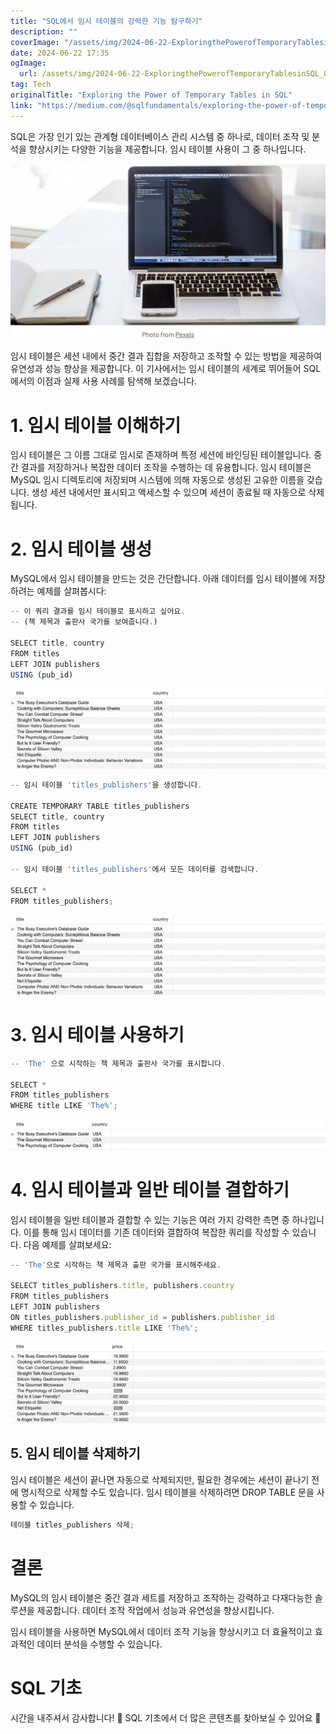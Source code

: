 ```yaml
---
title: "SQL에서 임시 테이블의 강력한 기능 탐구하기"
description: ""
coverImage: "/assets/img/2024-06-22-ExploringthePowerofTemporaryTablesinSQL_0.png"
date: 2024-06-22 17:35
ogImage: 
  url: /assets/img/2024-06-22-ExploringthePowerofTemporaryTablesinSQL_0.png
tag: Tech
originalTitle: "Exploring the Power of Temporary Tables in SQL"
link: "https://medium.com/@sqlfundamentals/exploring-the-power-of-temporary-tables-in-sql-707254435566"
---
```



SQL은 가장 인기 있는 관계형 데이터베이스 관리 시스템 중 하나로, 데이터 조작 및 분석을 향상시키는 다양한 기능을 제공합니다. 임시 테이블 사용이 그 중 하나입니다.

![image](/assets/img/2024-06-22-ExploringthePowerofTemporaryTablesinSQL_0.png)

임시 테이블은 세션 내에서 중간 결과 집합을 저장하고 조작할 수 있는 방법을 제공하여 유연성과 성능 향상을 제공합니다. 이 기사에서는 임시 테이블의 세계로 뛰어들어 SQL에서의 이점과 실제 사용 사례를 탐색해 보겠습니다.

# 1. 임시 테이블 이해하기

<div class="content-ad"></div>

임시 테이블은 그 이름 그대로 임시로 존재하며 특정 세션에 바인딩된 테이블입니다. 중간 결과를 저장하거나 복잡한 데이터 조작을 수행하는 데 유용합니다. 임시 테이블은 MySQL 임시 디렉토리에 저장되며 시스템에 의해 자동으로 생성된 고유한 이름을 갖습니다. 생성 세션 내에서만 표시되고 액세스할 수 있으며 세션이 종료될 때 자동으로 삭제됩니다.

# 2. 임시 테이블 생성

MySQL에서 임시 테이블을 만드는 것은 간단합니다. 아래 데이터를 임시 테이블에 저장하려는 예제를 살펴봅시다:

```js
-- 이 쿼리 결과를 임시 테이블로 표시하고 싶어요.
-- (책 제목과 출판사 국가를 보여줍니다.)

SELECT title, country
FROM titles
LEFT JOIN publishers
USING (pub_id)
```

<div class="content-ad"></div>

<img src="/assets/img/2024-06-22-ExploringthePowerofTemporaryTablesinSQL_1.png" />

```js
-- 임시 테이블 'titles_publishers'을 생성합니다.

CREATE TEMPORARY TABLE titles_publishers
SELECT title, country
FROM titles
LEFT JOIN publishers
USING (pub_id)

-- 임시 테이블 'titles_publishers'에서 모든 데이터를 검색합니다.

SELECT *
FROM titles_publishers;
```

<img src="/assets/img/2024-06-22-ExploringthePowerofTemporaryTablesinSQL_2.png" />

# 3. 임시 테이블 사용하기

<div class="content-ad"></div>

```js
-- 'The' 으로 시작하는 책 제목과 출판사 국가를 표시합니다.

SELECT *
FROM titles_publishers
WHERE title LIKE 'The%';
```

<img src="/assets/img/2024-06-22-ExploringthePowerofTemporaryTablesinSQL_3.png" />

# 4. 임시 테이블과 일반 테이블 결합하기

임시 테이블을 일반 테이블과 결합할 수 있는 기능은 여러 가지 강력한 측면 중 하나입니다. 이를 통해 임시 데이터를 기존 데이터와 결합하여 복잡한 쿼리를 작성할 수 있습니다. 다음 예제를 살펴보세요:


<div class="content-ad"></div>

```js
-- 'The'으로 시작하는 책 제목과 출판 국가를 표시해주세요.

SELECT titles_publishers.title, publishers.country
FROM titles_publishers
LEFT JOIN publishers
ON titles_publishers.publisher_id = publishers.publisher_id
WHERE titles_publishers.title LIKE 'The%';
```

![Exploring the Power of Temporary Tables in SQL](/assets/img/2024-06-22-ExploringthePowerofTemporaryTablesinSQL_4.png)

## 5. 임시 테이블 삭제하기

임시 테이블은 세션이 끝나면 자동으로 삭제되지만, 필요한 경우에는 세션이 끝나기 전에 명시적으로 삭제할 수도 있습니다. 임시 테이블을 삭제하려면 DROP TABLE 문을 사용할 수 있습니다.

<div class="content-ad"></div>

```js
테이블 titles_publishers 삭제;
```

# 결론

MySQL의 임시 테이블은 중간 결과 세트를 저장하고 조작하는 강력하고 다재다능한 솔루션을 제공합니다. 데이터 조작 작업에서 성능과 유연성을 향상시킵니다.

임시 테이블을 사용하면 MySQL에서 데이터 조작 기능을 향상시키고 더 효율적이고 효과적인 데이터 분석을 수행할 수 있습니다.

<div class="content-ad"></div>

# SQL 기초

시간을 내주셔서 감사합니다! 🚀
SQL 기초에서 더 많은 콘텐츠를 찾아보실 수 있어요 💫